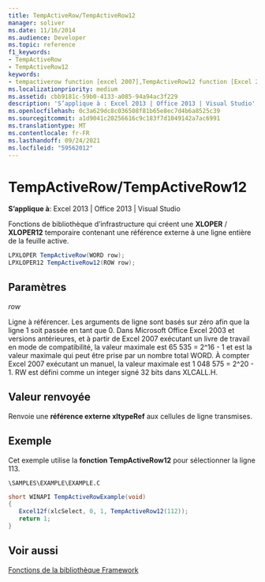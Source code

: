 ```yaml
---
title: TempActiveRow/TempActiveRow12
manager: soliver
ms.date: 11/16/2014
ms.audience: Developer
ms.topic: reference
f1_keywords:
- TempActiveRow
- TempActiveRow12
keywords:
- tempactiverow function [excel 2007],TempActiveRow12 function [Excel 2007]
ms.localizationpriority: medium
ms.assetid: cbb9181c-59b0-4133-a085-94a94ac3f229
description: 'S’applique à : Excel 2013 | Office 2013 | Visual Studio'
ms.openlocfilehash: 0c3a629dc8c036508f81b65e8ec7d4b6a8525c39
ms.sourcegitcommit: a1d9041c20256616c9c183f7d1049142a7ac6991
ms.translationtype: MT
ms.contentlocale: fr-FR
ms.lasthandoff: 09/24/2021
ms.locfileid: "59562012"
---
```

# <a name="tempactiverowtempactiverow12"></a>TempActiveRow/TempActiveRow12

 **S’applique à**: Excel 2013 | Office 2013 | Visual Studio 
  
Fonctions de bibliothèque d’infrastructure qui créent une **XLOPER** /  **XLOPER12** temporaire contenant une référence externe à une ligne entière de la feuille active. 
  
```cs
LPXLOPER TempActiveRow(WORD row);
LPXLOPER12 TempActiveRow12(ROW row);
```

## <a name="parameters"></a>Paramètres

 _row_
  
Ligne à référencer. Les arguments de ligne sont basés sur zéro afin que la ligne 1 soit passée en tant que 0. Dans Microsoft Office Excel 2003 et versions antérieures, et à partir de Excel 2007 exécutant un livre de travail en mode de compatibilité, la valeur maximale est 65 535 = 2^16 - 1 et est la valeur maximale qui peut être prise par un nombre total WORD. À compter Excel 2007 exécutant un manuel, la valeur maximale est 1 048 575 = 2^20 - 1. RW est défini comme un integer signé 32 bits dans XLCALL.H.
  
## <a name="return-value"></a>Valeur renvoyée

Renvoie une **référence externe xltypeRef** aux cellules de ligne transmises. 
  
## <a name="example"></a>Exemple

Cet exemple utilise la **fonction TempActiveRow12** pour sélectionner la ligne 113. 
  
 `\SAMPLES\EXAMPLE\EXAMPLE.C`
  
```cs
short WINAPI TempActiveRowExample(void)
{
   Excel12f(xlcSelect, 0, 1, TempActiveRow12(112));
   return 1;
}
```

## <a name="see-also"></a>Voir aussi



[Fonctions de la bibliothèque Framework](functions-in-the-framework-library.md)

